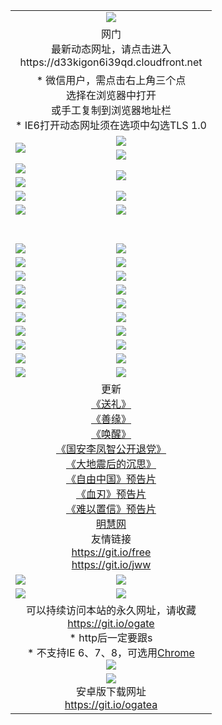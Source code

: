 ﻿<table>
  <tr></tr>
  <tr><td colspan=2 align=center><img src="https://cloud.githubusercontent.com/assets/11880933/13434984/f430fae2-e012-11e5-814f-c2df1e82b247.jpg" /></td></tr>
  <tr><td colspan=2 align=center>网门<br>最新动态网址，请点击进入
<br>https://d33kigon6i39qd.cloudfront.net
    </td>
  </tr>
  <tr>
    <td colspan=2 align=center>* 微信用户，需点击右上角三个点<br>选择在浏览器中打开<br>或手工复制到浏览器地址栏
    <br>* IE6打开动态网址须在选项中勾选TLS 1.0</td>
  </tr>
  <tr>
    <td rowspan=2><a href="https://d33kigon6i39qd.cloudfront.net/ogUP.aspx?name=11DKC.mp4&list=11DKC" target="_blank"><img src="https://d33kigon6i39qd.cloudfront.net/Up/11DKC1.jpg" /></a></td> 
    <td><div><a href="https://d33kigon6i39qd.cloudfront.net/ogUP.aspx?name=LRWS.mp4&list=LRWS" target="_blank"><img src="https://d33kigon6i39qd.cloudfront.net/Up/LRWS.jpg" /></a></td>
   </tr>
  <tr>
    <td><a href="https://d33kigon6i39qd.cloudfront.net/ogNiceVedio.aspx" target="_blank"><img src="https://d33kigon6i39qd.cloudfront.net/Up/11TGKDY.jpg" /></a></td>
  </tr>
  <tr>
    <td><a href="https://d33kigon6i39qd.cloudfront.net/ogUP.aspx?name=JQR.mp4&count=2" target="_blank"><img src="https://d33kigon6i39qd.cloudfront.net/Up/JQR.jpg" /></a></td>   
    <td rowspan=2><a href="https://d33kigon6i39qd.cloudfront.net/ogUP.aspx?name=JP.mp4&count=9" target="_blank"><img src="https://d33kigon6i39qd.cloudfront.net/Up/JP.jpg" /></td>
  </tr>
  <tr>
    <td><a href="https://d33kigon6i39qd.cloudfront.net/ogUP.aspx?name=WH.mp4" target="_blank"><img src="https://d33kigon6i39qd.cloudfront.net/Up/WH.jpg" /></a></td>
  </tr>
  <tr>
    <td><a href="https://d33kigon6i39qd.cloudfront.net/ogUP.aspx?name=SSZJ.mp4&list=SSZJ" target="_blank"><img src="https://d33kigon6i39qd.cloudfront.net/Up/SSZJ.jpg" /></a></td>
    <td><a href="https://d33kigon6i39qd.cloudfront.net/ogUP.aspx?name=1XQK.mp4&count=13" target="_blank"><img src="https://d33kigon6i39qd.cloudfront.net/Up/1XQK.jpg" /></a</td>
  </tr>
  <tr>
    <td><a href="https://d33kigon6i39qd.cloudfront.net/ogUP.aspx?name=ZY.mp4&count=2015|16" target="_blank"><img src="https://d33kigon6i39qd.cloudfront.net/Up/ZY.jpg" /></a</td>
    <td><a href="https://d33kigon6i39qd.cloudfront.net/ogUP.aspx?name=XTFY.mp4&count=B|2,A|24" target="_blank"><img src="https://d33kigon6i39qd.cloudfront.net/Up/XTFY.jpg" /></a></td>
  </tr>
  <tr height="40">
  </tr>
  <tr>
    <td><a href="https://d33kigon6i39qd.cloudfront.net/ogUP.aspx?name=4SQQ.mp4&list=4SQQ" target="_blank"><img src="https://d33kigon6i39qd.cloudfront.net/Up/4SQQ0.jpg"/></a></td>
    <td><a href="https://d33kigon6i39qd.cloudfront.net/ogUP.aspx?name=4SHQ.mp4&list=4SHQ" target="_blank"><img src="https://d33kigon6i39qd.cloudfront.net/Up/4SHQ0.jpg"/></a></td>
  </tr>
  <tr>
    <td><a href="https://d33kigon6i39qd.cloudfront.net/ogUP.aspx?name=4SZG.mp4&list=4SZG" target="_blank"><img src="https://d33kigon6i39qd.cloudfront.net/Up/4SZG0.jpg"/></a></td>
    <td><a href="https://d33kigon6i39qd.cloudfront.net/ogUP.aspx?name=4SDJ.mp4&list=4SDJ" target="_blank"><img src="https://d33kigon6i39qd.cloudfront.net/Up/4SDJ0.jpg"/></a></td>
  </tr>
  <tr>
    <td><a href="https://d33kigon6i39qd.cloudfront.net/ogUP.aspx?name=4SGX.mp4&list=4SGX" target="_blank"><img src="https://d33kigon6i39qd.cloudfront.net/Up/4SGX0.jpg"/></a></td>
    <td><a href="https://d33kigon6i39qd.cloudfront.net/ogUP.aspx?name=4SHD.mp4&list=4SHD" target="_blank"><img src="https://d33kigon6i39qd.cloudfront.net/Up/4SHD0.jpg"/></a></td>
  </tr>
  <tr>
    <td><a href="https://d33kigon6i39qd.cloudfront.net/ogUP.aspx?name=4CTX.mp4&list=4CTX" target="_blank"><img src="https://d33kigon6i39qd.cloudfront.net/Up/4CTX0.jpg"/></a></td>
    <td><a href="https://d33kigon6i39qd.cloudfront.net/ogUP.aspx?name=4CWZ.mp4&list=4CWZ" target="_blank"><img src="https://d33kigon6i39qd.cloudfront.net/Up/4CWZ0.jpg"/></a></td>
  </tr>
  <tr>
    <td><a href="https://d33kigon6i39qd.cloudfront.net/onUP.aspx?name=https://d1pog55izwmvoe.cloudfront.net/" target="_blank"><img src="https://d33kigon6i39qd.cloudfront.net/Up/0DTW.jpg"/></a></td>
    <td><a href="https://d33kigon6i39qd.cloudfront.net/onUP.aspx?name=https://d240ns8up8earz.cloudfront.net/acenter/" target="_blank"><img src="https://d33kigon6i39qd.cloudfront.net/Up/0TDW.jpg" /></a></td>
  </tr>
  <tr>
    <td><a href="https://d33kigon6i39qd.cloudfront.net/onUP.aspx?name=https://d4508d6vomz2p.cloudfront.net/gb/nsc413.htm" target="_blank"><img src="https://d33kigon6i39qd.cloudfront.net/Up/0DJY.jpg" /></a></td>
    <td><a href="https://d33kigon6i39qd.cloudfront.net/onUP.aspx?name=https://dilo7bqpjb57y.cloudfront.net/xtr/gb/prog204.html" target="_blank"><img src="https://d33kigon6i39qd.cloudfront.net/Up/0XTR.jpg" /></a></td>
  </tr>
  <tr>
    <td><a href="https://d33kigon6i39qd.cloudfront.net/onUP.aspx?name=https://d3aj00iefsmfgc.cloudfront.net/" target="_blank"><img src="https://d33kigon6i39qd.cloudfront.net/Up/0MHW.jpg" /></a></td>
    <td><a href="https://d33kigon6i39qd.cloudfront.net/onUP.aspx?name=https://d20wz7qt14x5d2.cloudfront.net/" target="_blank"><img src="https://d33kigon6i39qd.cloudfront.net/Up/0ZJW.jpg" /></a></td>
  </tr>
  <tr>
    <td><a href="https://d33kigon6i39qd.cloudfront.net/ogUP.aspx?name=0FG.zip" target="_blank"><img src="https://d33kigon6i39qd.cloudfront.net/Up/0FG.jpg" /></a></td>
    <td><a href="https://d33kigon6i39qd.cloudfront.net/ogUP.aspx?name=0FGA.apk" target="_blank"><img src="https://d33kigon6i39qd.cloudfront.net/Up/0FGA.jpg" /></a></td>
  </tr>
  <tr>
    <td><a href="https://d33kigon6i39qd.cloudfront.net/ogUP.aspx?name=0U.zip" target="_blank"><img src="https://d33kigon6i39qd.cloudfront.net/Up/0U.jpg" /></a></td>
    <td><a href="https://d33kigon6i39qd.cloudfront.net/ogUP.aspx?name=0UA.apk" target="_blank"><img src="https://d33kigon6i39qd.cloudfront.net/Up/0UA.jpg" /></a></td>
  </tr>
  <tr>
    <td><a href="https://d33kigon6i39qd.cloudfront.net/ogUP.aspx?name=0iPPOTV.zip" target="_blank"><img src="https://d33kigon6i39qd.cloudfront.net/Up/0iPPOTV.jpg" /></a></td>
    <td><a href="https://d33kigon6i39qd.cloudfront.net/ogUP.aspx?name=0iNTD.apk" target="_blank"><img src="https://d33kigon6i39qd.cloudfront.net/Up/0iNTD.jpg" /></a></td>
  </tr>
  <tr>
    <td colspan=2 align=center>更新<br>
      <a href="https://d33kigon6i39qd.cloudfront.net/ogUP.aspx?name=4ESL.mp4" target="_blank">《送礼》</a><br>
      <a href="https://d33kigon6i39qd.cloudfront.net/ogUP.aspx?name=4ESY.mp4" target="_blank">《善缘》</a><br>
      <a href="https://d33kigon6i39qd.cloudfront.net/ogUP.aspx?name=4EHX.mp4" target="_blank">《唤醒》</a><br>
      <a href="https://d33kigon6i39qd.cloudfront.net/ogUP.aspx?name=4LFZ.mp4" target="_blank">《国安李凤智公开退党》</a><br>
      <a href="https://d33kigon6i39qd.cloudfront.net/ogUP.aspx?name=4DDZHDCS.mp4" target="_blank">《大地震后的沉思》</a><br>
      <a href="https://d33kigon6i39qd.cloudfront.net/ogUP.aspx?name=11ZYZG0.mp4" target="_blank">《自由中国》预告片</a><br>
      <a href="https://d33kigon6i39qd.cloudfront.net/ogUP.aspx?name=11XR.mp4" target="_blank">《血刃》预告片</a><br>
      <a href="https://d33kigon6i39qd.cloudfront.net/ogUP.aspx?name=11NYZX.mp4&count=2" target="_blank">《难以置信》预告片</a><br>
      <a href="https://d33kigon6i39qd.cloudfront.net/onUP.aspx?name=https://www.minghui.org/" target="_blank">明慧网</a><br>
      友情链接<br>
      <a href="https://d33kigon6i39qd.cloudfront.net/onUP.aspx?name=https://git.io/free" target="_blank">https://git.io/free</a><br>
      <a href="https://d33kigon6i39qd.cloudfront.net/onUP.aspx?name=https://git.io/jww" target="_blank">https://git.io/jww</a></td>
    </td>
  </tr>
  <tr>
    <td><a href="https://d33kigon6i39qd.cloudfront.net/ogNice.aspx" target="_blank"><img src="https://d33kigon6i39qd.cloudfront.net/Up/0WCYY.jpg" /></a></td>
    <td><a href="https://d33kigon6i39qd.cloudfront.net/onCO.aspx?ob=600事物&op=增删改&args=WH1~%23类型6新闻%7c%23类型6评论&mode=" target="_blank"><img src="https://d33kigon6i39qd.cloudfront.net/Up/0WZTT.jpg" /></a></td> 
  </tr>
  <tr>
    <td><a href="https://d33kigon6i39qd.cloudfront.net/ogDY.aspx" target="_blank"><img src="https://d33kigon6i39qd.cloudfront.net/Up/0FK.jpg" /></a></td>
    <td><a href="https://d33kigon6i39qd.cloudfront.net/ogST.aspx" target="_blank"><img src="https://d33kigon6i39qd.cloudfront.net/Up/0ST.jpg" /></a></td> 
  </tr>
  <tr>
    <td colspan=2 align=center>可以持续访问本站的永久网址，请收藏<br/><a href="https://git.io/ogate" target="_blank">https://git.io/ogate</a><br/>* http后一定要跟s<br/>* 不支持IE 6、7、8，可选用<a href="https://d33kigon6i39qd.cloudfront.net/ogUP.aspx?name=0ChromePortable.zip">Chrome</a><br/><a href="https://d33kigon6i39qd.cloudfront.net/Up/0WMGDL2.png" target="_blank"><img src="https://d33kigon6i39qd.cloudfront.net/Up/0WMGD2.png"/></a></td>
  </tr>
  <tr>
    <td colspan=2 align=center><a href="https://d33kigon6i39qd.cloudfront.net/ogUP.aspx?name=0oGate.apk" target="_blank"><img src="https://cloud.githubusercontent.com/assets/11880933/13720399/75e143ee-e842-11e5-9f0a-1421f423c80f.jpg" /></a><br>安卓版下载网址<br><a href="https://git.io/ogatea">https://git.io/ogatea</a></td>
  </tr>
  <!--tr>
    <td colspan=2 align=center>可能失效的动态网址
    </td>
  </tr-->
</table>
